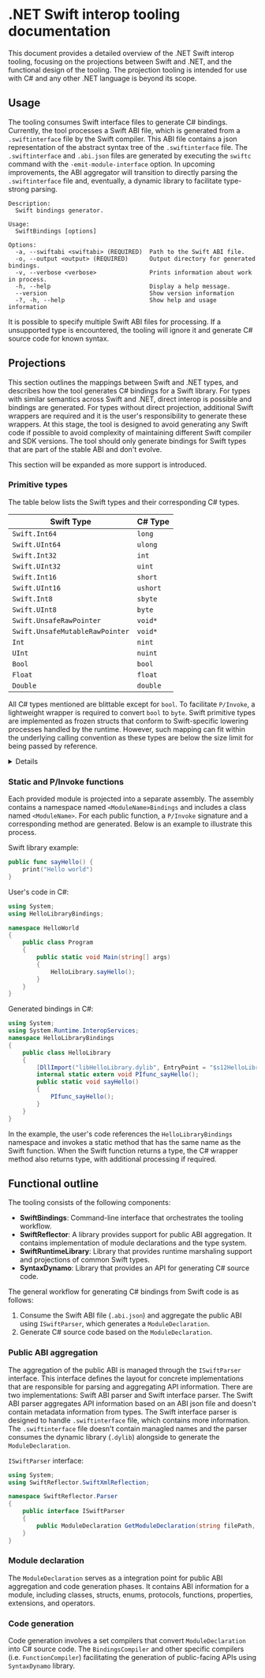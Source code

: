 # .NET Swift interop tooling documentation

This document provides a detailed overview of the .NET Swift interop tooling, focusing on the projections between Swift and .NET, and the functional design of the tooling. The projection tooling is intended for use with C# and any other .NET language is beyond its scope.

## Usage

The tooling consumes Swift interface files to generate C# bindings. Currently, the tool processes a Swift ABI file, which is generated from a `.swiftinterface` file by the Swift compiler. This ABI file contains a json representation of the abstract syntax tree of the `.swiftinterface` file. The `.swiftinterface` and `.abi.json` files are generated by executing the `swiftc` command with the `-emit-module-interface` option. In upcoming improvements, the ABI aggregator will transition to directly parsing the `.swiftinterface` file and, eventually, a dynamic library to facilitate type-strong parsing.

```
Description:
  Swift bindings generator.

Usage:
  SwiftBindings [options]

Options:
  -a, --swiftabi <swiftabi> (REQUIRED)  Path to the Swift ABI file.
  -o, --output <output> (REQUIRED)      Output directory for generated bindings.
  -v, --verbose <verbose>               Prints information about work in process.
  -h, --help                            Display a help message.
  --version                             Show version information
  -?, -h, --help                        Show help and usage information
```

It is possible to specify multiple Swift ABI files for processing. If a unsupported type is encountered, the tooling will ignore it and generate C# source code for known syntax.

## Projections

This section outlines the mappings between Swift and .NET types, and describes how the tool generates C# bindings for a Swift library. For types with similar semantics across Swift and .NET, direct interop is possible and bindings are generated. For types without direct projection, additional Swift wrappers are required and it is the user's responsibility to generate these wrappers. At this stage, the tool is designed to avoid generating any Swift code if possible to avoid complexity of maintaining different Swift compiler and SDK versions. The tool should only generate bindings for Swift types that are part of the stable ABI and don't evolve.

This section will be expanded as more support is introduced.

### Primitive types

The table below lists the Swift types and their corresponding C# types.

| Swift Type                      | C# Type  |
| ------------------------------- | -------- |
| `Swift.Int64`                   | `long`   |
| `Swift.UInt64`                  | `ulong`  |
| `Swift.Int32`                   | `int`    |
| `Swift.UInt32`                  | `uint`   |
| `Swift.Int16`                   | `short`  |
| `Swift.UInt16`                  | `ushort` |
| `Swift.Int8`                    | `sbyte`  |
| `Swift.UInt8`                   | `byte`   |
| `Swift.UnsafeRawPointer`        | `void*`  |
| `Swift.UnsafeMutableRawPointer` | `void*`  |
| `Int`                           | `nint`   |
| `UInt`                          | `nuint`  |
| `Bool`                          | `bool`   |
| `Float`                         | `float`  |
| `Double`                        | `double` |

All C# types mentioned are blittable except for `bool`. To facilitate `P/Invoke`, a lightweight wrapper is required to convert `bool` to `byte`. Swift primitive types are implemented as frozen structs that conform to Swift-specific lowering processes handled by the runtime. However, such mapping can fit within the underlying calling convention as these types are below the size limit for being passed by reference.

<details>
The Swift type database is an XML-based file format used for describing primitive data types with the following structure:

```xml
<?xml version="1.0" encoding="utf-8"?>
<swifttypedatabase version="1.0">
    <entities>
        <!-- Individual entities describing Swift data types with C# projections -->
    </entities>
</swifttypedatabase>
```
#### Elements

##### `entities`
- **Description:** Container for individual data type entities.
- **Child Elements:**
    - `entity`: Represents a specific data type in Swift.
        - **Attributes:**
        - `managedNameSpace`: Specifies the managed namespace of the data type.
        - `managedTypeName`: Specifies the managed type name of the data type.
        - `entityType`: Specifies the type of entity.
        - `blittable`: Specifies whether the data type is blittable (`true` or `false`).
        - `size`: Specifies the size of the data type in bytes.
        - `stride`: Specifies the stride of the data type in bytes.
        - **Child Elements:**
        - `typedeclaration`: Represents the declaration of the Swift type.
            - **Attributes:**
            - `kind`: Specifies the kind of type declaration.
            - `name`: Specifies the name of the Swift type.
            - `module`: Specifies the module of the Swift type.
</details>

### Static and P/Invoke functions

Each provided module is projected into a separate assembly. The assembly contains a namespace named `<ModuleName>Bindings` and includes a class named `<ModuleName>`. For each public function, a `P/Invoke` signature and a corresponding method are generated. Below is an example to illustrate this process.

Swift library example:
```swift
public func sayHello() {
    print("Hello world")
}
```

User's code in C#:
```csharp
using System;
using HelloLibraryBindings;

namespace HelloWorld
{
    public class Program
    {
        public static void Main(string[] args)
        {
            HelloLibrary.sayHello();
        }
    }
}
```

Generated bindings in C#:
```csharp
using System;
using System.Runtime.InteropServices;
namespace HelloLibraryBindings
{
    public class HelloLibrary
    {
        [DllImport("libHelloLibrary.dylib", EntryPoint = "$s12HelloLibrary03sayA0yyF")]
        internal static extern void PIfunc_sayHello();
        public static void sayHello()
        {
            PIfunc_sayHello();
        }
    }
}
```

In the example, the user's code references the `HelloLibraryBindings` namespace and invokes a static method that has the same name as the Swift function. When the Swift function returns a type, the C# wrapper method also returns type, with additional processing if required.

## Functional outline

The tooling consists of the following components:
- **SwiftBindings**: Command-line interface that orchestrates the tooling workflow.
- **SwiftReflector**: A library provides support for public ABI aggregation. It contains implementation of module declarations and the type system.
- **SwiftRuntimeLibrary**: Library that provides runtime marshaling support and projections of common Swift types.
- **SyntaxDynamo**: Library that provides an API for generating C# source code.

The general workflow for generating C# bindings from Swift code is as follows:
1. Consume the Swift ABI file (`.abi.json`) and aggregate the public ABI using `ISwiftParser`, which generates a `ModuleDeclaration`.
2. Generate C# source code based on the `ModuleDeclaration`.

### Public ABI aggregation

The aggregation of the public ABI is managed through the `ISwiftParser` interface. This interface defines the layout for concrete implementations that are responsible for parsing and aggregating API information. There are two implementations: Swift ABI parser and Swift interface parser. The Swift ABI parser aggregates API information based on an ABI json file and doesn't contain metadata information from types. The Swift interface parser is designed to handle `.swiftinterface` file, which contains more information. The `.swiftinterface` file doesn't contain managled names and the parser consumes the dynamic library (`.dylib`) alongside to generate the `ModuleDeclaration`.

`ISwiftParser` interface:
```csharp
using System;
using SwiftReflector.SwiftXmlReflection;

namespace SwiftReflector.Parser
{
    public interface ISwiftParser
    {
        public ModuleDeclaration GetModuleDeclaration(string filePath, ErrorHandling errors);
    }
}
```

### Module declaration

The `ModuleDeclaration` serves as a integration point for public ABI aggregation and code generation phases. It contains ABI information for a module, including classes, structs, enums, protocols, functions, properties, extensions, and operators.

### Code generation

Code generation involves a set compilers that convert `ModuleDeclaration` into C# source code. The `BindingsCompiler` and other specific compilers (i.e. `FunctionCompiler`) facilitating the generation of public-facing APIs using `SyntaxDynamo` library.
